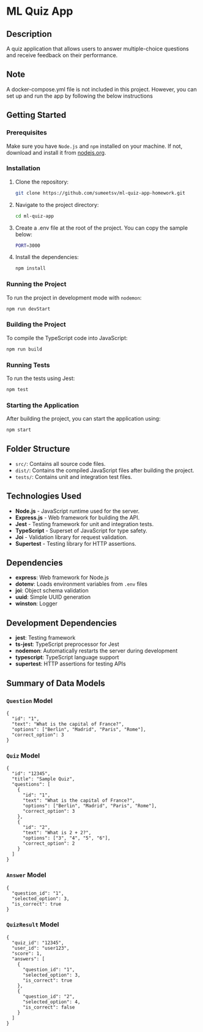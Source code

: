 # ML Quiz App

## Description

A quiz application that allows users to answer multiple-choice questions and receive feedback on their performance.

## Note
A docker-compose.yml file is not included in this project. However, you can set up and run the app by following the below instructions

## Getting Started

### Prerequisites

Make sure you have `Node.js` and `npm` installed on your machine. If not, download and install it from [nodejs.org](https://nodejs.org/).

### Installation

1. Clone the repository:
    ```bash
    git clone https://github.com/sumeetsv/ml-quiz-app-homework.git
    ```
2. Navigate to the project directory:
    ```bash
    cd ml-quiz-app
    ```
3. Create a .env file at the root of the project. You can copy the sample below:
    ```bash
    PORT=3000
    ```
4. Install the dependencies:
    ```bash
    npm install
    ```

### Running the Project

To run the project in development mode with `nodemon`:

```bash
npm run devStart
```

### Building the Project

To compile the TypeScript code into JavaScript:

```bash
npm run build
```

### Running Tests

To run the tests using Jest:

```bash
npm test
```

### Starting the Application

After building the project, you can start the application using:

```bash
npm start
```

## Folder Structure

- `src/`: Contains all source code files.
- `dist/`: Contains the compiled JavaScript files after building the project.
- `tests/`: Contains unit and integration test files.

## Technologies Used

- **Node.js** - JavaScript runtime used for the server.
- **Express.js** - Web framework for building the API.
- **Jest** - Testing framework for unit and integration tests.
- **TypeScript** - Superset of JavaScript for type safety.
- **Joi** - Validation library for request validation.
- **Supertest** - Testing library for HTTP assertions.

## Dependencies

-   **express**: Web framework for Node.js
-   **dotenv**: Loads environment variables from `.env` files
-   **joi**: Object schema validation
-   **uuid**: Simple UUID generation
-   **winston**: Logger

## Development Dependencies

-   **jest**: Testing framework
-   **ts-jest**: TypeScript preprocessor for Jest
-   **nodemon**: Automatically restarts the server during development
-   **typescript**: TypeScript language support
-   **supertest**: HTTP assertions for testing APIs

## Summary of Data Models

### `Question` Model
```
{
  "id": "1",
  "text": "What is the capital of France?",
  "options": ["Berlin", "Madrid", "Paris", "Rome"],
  "correct_option": 3
}
```

### `Quiz` Model
```
{
  "id": "12345",
  "title": "Sample Quiz",
  "questions": [
    {
      "id": "1",
      "text": "What is the capital of France?",
      "options": ["Berlin", "Madrid", "Paris", "Rome"],
      "correct_option": 3
    },
    {
      "id": "2",
      "text": "What is 2 + 2?",
      "options": ["3", "4", "5", "6"],
      "correct_option": 2
    }
  ]
}
```

### `Answer` Model
```
{
  "question_id": "1",
  "selected_option": 3,
  "is_correct": true
}
```

### `QuizResult` Model
```
{
  "quiz_id": "12345",
  "user_id": "user123",
  "score": 1,
  "answers": [
    {
      "question_id": "1",
      "selected_option": 3,
      "is_correct": true
    },
    {
      "question_id": "2",
      "selected_option": 4,
      "is_correct": false
    }
  ]
}
```
